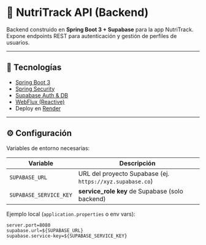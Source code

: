 # 🍏 NutriTrack API (Backend)

Backend construido en **Spring Boot 3 + Supabase** para la app NutriTrack.  
Expone endpoints REST para autenticación y gestión de perfiles de usuarios.

---

## 🚀 Tecnologías

- [Spring Boot 3](https://spring.io/projects/spring-boot)
- [Spring Security](https://spring.io/projects/spring-security)
- [Supabase Auth & DB](https://supabase.com)
- [WebFlux (Reactive)](https://docs.spring.io/spring-framework/reference/web/webflux.html)
- Deploy en [Render](https://render.com)

---

## ⚙️ Configuración

Variables de entorno necesarias:

| Variable                  | Descripción                                      |
|----------------------------|--------------------------------------------------|
| `SUPABASE_URL`            | URL del proyecto Supabase (ej. `https://xyz.supabase.co`) |
| `SUPABASE_SERVICE_KEY`    | **service_role key** de Supabase (solo backend)   |

Ejemplo local (`application.properties` o env vars):

```properties
server.port=8080
supabase.url=${SUPABASE_URL}
supabase.service-key=${SUPABASE_SERVICE_KEY}
